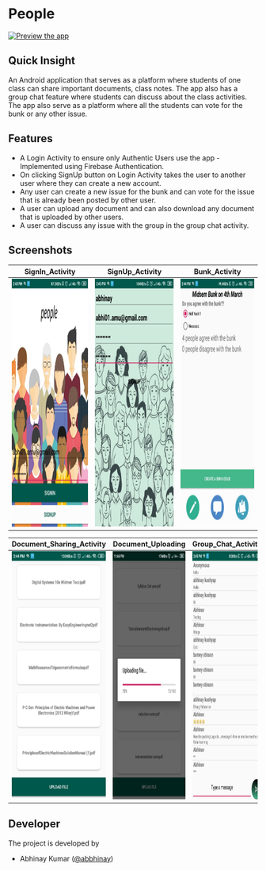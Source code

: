 # People

[![Preview the app](https://img.shields.io/badge/Preview-Appetize.io-orange.svg)](https://appetize.io/app/zdq2fq3kbwhhh4dap527gfxjnw)

## Quick Insight

An Android application that serves as a platform where students of one class can share important documents, class notes. The app also has a group chat feature where students can discuss about the class activities. The app also serve as a platform where all the students can vote for the bunk or any other issue. <br>

## Features

- A Login Activity to ensure only Authentic Users use the app - Implemented using Firebase Authentication.<br>
- On clicking SignUp button on Login Activity takes the user to another user where they can create a new account.<br>
- Any user can create a new issue for the bunk and can vote for the issue that is already been posted by other user.<br>
- A user can upload any document and can also download any document that is uploaded by other users.<br>
- A user can discuss any issue with the group in the group chat activity.<br>

## Screenshots

| SignIn_Activity                                                        | SignUp_Activity                                                        | Bunk_Activity                                                        |
| ---------------------------------------------------------------------- | ---------------------------------------------------------------------- | -------------------------------------------------------------------- |
| <img src="screenshots/signInActivity.jpeg" width="280" height="500" /> | <img src="screenshots/signUpActivity.jpeg" width="280" height="500" /> | <img src="screenshots/bunkActivity.jpeg" width="280" height="500" /> |

| Document_Sharing_Activity                                                       | Document_Uploading                                                     | Group_Chat_Activity                                                  |
| ------------------------------------------------------------------------------- | ---------------------------------------------------------------------- | -------------------------------------------------------------------- |
| <img src="screenshots/documentSharingActivity.jpeg" width="280" height="500" /> | <img src="screenshots/documentUpload.jpeg" width="280" height="500" /> | <img src="screenshots/chatActivity.jpeg" width="280" height="500" /> |

## Developer

The project is developed by

- Abhinay Kumar ([@abbhinay](https://github.com/abbhinay))
